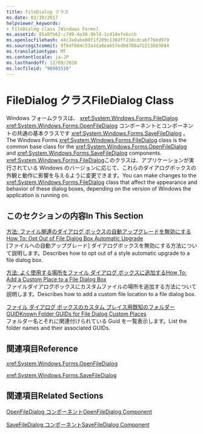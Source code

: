 ```yaml
---
title: FileDialog クラス
ms.date: 03/30/2017
helpviewer_keywords:
- FileDialog class [Windows Forms]
ms.assetid: 85a8fb62-c7d9-4a30-9b74-1cd10efe6ccb
ms.openlocfilehash: e8c3a0abe00f1f209c138dff234cdcabf766d979
ms.sourcegitcommit: 9f6df084c53a3da0ea657ed0d708a72213683084
ms.translationtype: MT
ms.contentlocale: ja-JP
ms.lasthandoff: 12/09/2020
ms.locfileid: "96981516"
---
```

# <a name="filedialog-class"></a><span data-ttu-id="87b95-102">FileDialog クラス</span><span class="sxs-lookup"><span data-stu-id="87b95-102">FileDialog Class</span></span>
<span data-ttu-id="87b95-103">Windows フォームクラスは、 <xref:System.Windows.Forms.FileDialog> <xref:System.Windows.Forms.OpenFileDialog> コンポーネントとコンポーネントの共通の基本クラスです <xref:System.Windows.Forms.SaveFileDialog> 。</span><span class="sxs-lookup"><span data-stu-id="87b95-103">The Windows Forms <xref:System.Windows.Forms.FileDialog> class is the common base class for the <xref:System.Windows.Forms.OpenFileDialog> and <xref:System.Windows.Forms.SaveFileDialog> components.</span></span> <span data-ttu-id="87b95-104"><xref:System.Windows.Forms.FileDialog>このクラスは、アプリケーションが実行されている Windows のバージョンに応じて、これらのダイアログボックスの外観と動作に影響を与えるように変更できます。</span><span class="sxs-lookup"><span data-stu-id="87b95-104">You can make changes to the <xref:System.Windows.Forms.FileDialog> class that affect the appearance and behavior of these dialog boxes, depending on the version of Windows the application is running on.</span></span>  
  
## <a name="in-this-section"></a><span data-ttu-id="87b95-105">このセクションの内容</span><span class="sxs-lookup"><span data-stu-id="87b95-105">In This Section</span></span>  
 [<span data-ttu-id="87b95-106">方法: ファイル関連のダイアログ ボックスの自動アップグレードを無効にする</span><span class="sxs-lookup"><span data-stu-id="87b95-106">How To: Opt Out of File Dialog Box Automatic Upgrade</span></span>](how-to-opt-out-of-file-dialog-box-automatic-upgrade.md)  
 <span data-ttu-id="87b95-107">[ファイルへの自動アップグレード] ダイアログボックスを無効にする方法について説明します。</span><span class="sxs-lookup"><span data-stu-id="87b95-107">Describes how to opt out of a style automatic upgrade to a file dialog box.</span></span>  
  
 [<span data-ttu-id="87b95-108">方法: よく使用する場所をファイル ダイアログ ボックスに追加する</span><span class="sxs-lookup"><span data-stu-id="87b95-108">How To: Add a Custom Place to a File Dialog Box</span></span>](how-to-add-a-custom-place-to-a-file-dialog-box.md)  
 <span data-ttu-id="87b95-109">ファイルダイアログボックスにカスタムファイルの場所を追加する方法について説明します。</span><span class="sxs-lookup"><span data-stu-id="87b95-109">Describes how to add a custom file location to a file dialog box.</span></span>  
  
 [<span data-ttu-id="87b95-110">ファイル ダイアログ ボックスのカスタム プレイス用既知のフォルダー GUID</span><span class="sxs-lookup"><span data-stu-id="87b95-110">Known Folder GUIDs for File Dialog Custom Places</span></span>](known-folder-guids-for-file-dialog-custom-places.md)  
 <span data-ttu-id="87b95-111">フォルダー名とそれに関連付けられている Guid を一覧表示します。</span><span class="sxs-lookup"><span data-stu-id="87b95-111">List the folder names and their associated GUIDs.</span></span>  
  
## <a name="reference"></a><span data-ttu-id="87b95-112">関連項目</span><span class="sxs-lookup"><span data-stu-id="87b95-112">Reference</span></span>  
 <xref:System.Windows.Forms.OpenFileDialog>  
  
 <xref:System.Windows.Forms.SaveFileDialog>  
  
## <a name="related-sections"></a><span data-ttu-id="87b95-113">関連項目</span><span class="sxs-lookup"><span data-stu-id="87b95-113">Related Sections</span></span>  
 [<span data-ttu-id="87b95-114">OpenFileDialog コンポーネント</span><span class="sxs-lookup"><span data-stu-id="87b95-114">OpenFileDialog Component</span></span>](openfiledialog-component-windows-forms.md)  
  
 [<span data-ttu-id="87b95-115">SaveFileDialog コンポーネント</span><span class="sxs-lookup"><span data-stu-id="87b95-115">SaveFileDialog Component</span></span>](savefiledialog-component-windows-forms.md)
